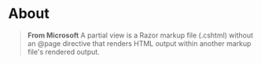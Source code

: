 ﻿# About

> **From Microsoft**
> A partial view is a Razor markup file (.cshtml) without an @page directive that renders HTML output within another markup file's rendered output.